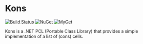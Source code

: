 # Kons

[![Build Status][build-badge]][builds]
[![NuGet][nuget-badge]][nuget-pkg]
[![MyGet][myget-badge]][edge-pkgs]

Kons is a .NET PCL (Portable Class Library) that provides a simple
implementation of a list of (cons) cells.


  [build-badge]: https://img.shields.io/appveyor/ci/raboof/kons.svg
  [myget-badge]: https://img.shields.io/myget/raboof/v/Kons.svg?label=myget
  [edge-pkgs]: https://www.myget.org/feed/raboof/package/nuget/Kons
  [nuget-badge]: https://img.shields.io/nuget/v/Kons.svg
  [nuget-pkg]: https://www.nuget.org/packages/Kons
  [builds]: https://ci.appveyor.com/project/raboof/kons